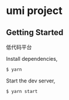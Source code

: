 # umi project

## Getting Started

低代码平台

Install dependencies,

```bash
$ yarn
```

Start the dev server,

```bash
$ yarn start
```
